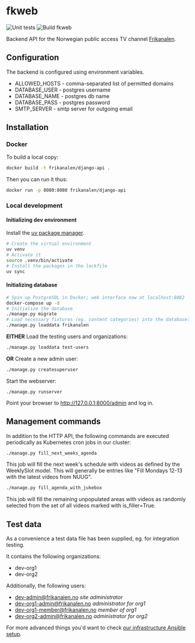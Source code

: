 # fkweb

![Unit tests](https://github.com/Frikanalen/frikanalen/workflows/Unit%20test%20Django%20API%20service/badge.svg)
![Build fkweb](https://github.com/Frikanalen/frikanalen/workflows/Build%20Django%20backend%20service/badge.svg)

Backend API for the Norwegian public access TV channel [Frikanalen](https://frikanalen.no/).

## Configuration

The backend is configured using environment variables.

- ALLOWED_HOSTS - comma-separated list of permitted domains
- DATABASE_USER - postgres username
- DATABASE_NAME - postgres db name
- DATABASE_PASS - postgres password
- SMTP_SERVER - smtp server for outgoing email

## Installation

### Docker

To build a local copy:

```sh
docker build -t frikanalen/django-api .
```

Then you can run it thus:

```sh
docker run -p 8080:8080 frikanalen/django-api
```

### Local development

#### Initializing dev environment

Install the [uv package manager](https://docs.astral.sh/uv/getting-started/installation/).

```sh
# Create the virtual environment
uv venv
# Activate it
source .venv/bin/activate
# Install the packages in the lockfile
uv sync
```

#### Initializing database

```sh
# Spin up PostgreSQL in Docker; web interface now at localhost:8082
docker-compose up -d
# Initialize the database
./manage.py migrate
# Load necessary fixtures (eg. content categories) into the database:
./manage.py loaddata frikanalen
```

**EITHER** Load the testing users and organizations:

```sh
./manage.py loaddata test-users
```

**OR** Create a new admin user:

```sh
./manage.py createsuperuser
```

Start the webserver:

```shell
./manage.py runserver
```

Point your browser to http://127.0.0.1:8000/admin and log in.

## Management commands

In addition to the HTTP API, the following commands are executed periodically as Kubernetes cron jobs in our cluster:

```sh
./manage.py fill_next_weeks_agenda
```

This job will fill the next week's schedule with videos as defined by the WeeklySlot model. This will generally be entries like "Fill Mondays 12-13 with the latest videos from NUUG".

```sh
./manage.py fill_agenda_with_jukebox
```

This job will fill the remaining unpopulated areas with videos as randomly selected from the set of all videos marked with is_filler=True.

## Test data

As a convenience a test data file has been supplied, eg. for integration testing.

It contains the following organizations:

- dev-org1
- dev-org2

Additionally, the following users:

- dev-admin@frikanalen.no _site administrator_
- dev-org1-admin@frikanalen.no _administrator for org1_
- dev-org1-member@frikanalen.no _member of org1_
- dev-org2-admin@frikanalen.no _administrator for org2_

For more advanced things you'd want to check [our infrastructure Ansible setup](../../infra/README.md).
